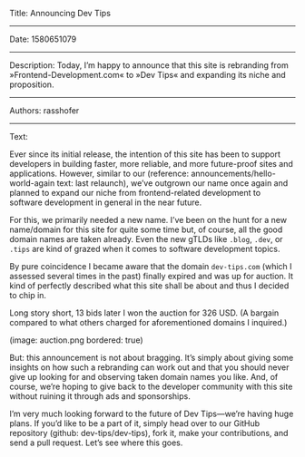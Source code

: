 Title: Announcing Dev Tips

-----

Date: 1580651079

-----

Description: Today, I’m happy to announce that this site is rebranding from »Frontend-Development.com« to »Dev Tips« and expanding its niche and proposition.

-----

Authors: rasshofer

-----

Text:

Ever since its initial release, the intention of this site has been to support developers in building faster, more reliable, and more future-proof sites and applications. However, similar to our (reference: announcements/hello-world-again text: last relaunch), we’ve outgrown our name once again and planned to expand our niche from frontend-related development to software development in general in the near future.

For this, we primarily needed a new name. I’ve been on the hunt for a new name/domain for this site for quite some time but, of course, all the good domain names are taken already. Even the new gTLDs like `.blog`, `.dev`, or `.tips` are kind of grazed when it comes to software development topics.

By pure coincidence I became aware that the domain `dev-tips.com` (which I assessed several times in the past) finally expired and was up for auction. It kind of perfectly described what this site shall be about and thus I decided to chip in.

Long story short, 13 bids later I won the auction for 326 USD. (A bargain compared to what others charged for aforementioned domains I inquired.)

(image: auction.png bordered: true)

But: this announcement is not about bragging. It’s simply about giving some insights on how such a rebranding can work out and that you should never give up looking for and observing taken domain names you like. And, of course, we’re hoping to give back to the developer community with this site without ruining it through ads and sponsorships.

I’m very much looking forward to the future of Dev Tips—we’re having huge plans. If you’d like to be a part of it, simply head over to our GitHub repository (github: dev-tips/dev-tips), fork it, make your contributions, and send a pull request. Let’s see where this goes.

